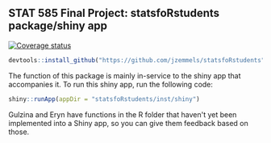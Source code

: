 
<!-- README.md is generated from README.Rmd. Please edit that file -->
STAT 585 Final Project: statsfoRstudents package/shiny app
----------------------------------------------------------

[![Coverage status](https://codecov.io/gh/jzemmels/finalProject/branch/master/graph/badge.svg)](https://codecov.io/github/jzemmels/finalProject?branch=master)

``` r
devtools::install_github("https://github.com/jzemmels/statsfoRstudents")
```

The function of this package is mainly in-service to the shiny app that accompanies it. To run this shiny app, run the following code:

``` r
shiny::runApp(appDir = "statsfoRstudents/inst/shiny")
```

Gulzina and Eryn have functions in the R folder that haven't yet been implemented into a Shiny app, so you can give them feedback based on those.

